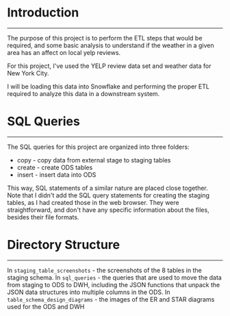 # Introduction
***
The purpose of this project is to perform the ETL steps that would be required, and some basic analysis to understand if the weather in a given area has an affect on local yelp reviews.

For this project, I've used the YELP review data set and weather data for New York City.

I will be loading this data into Snowflake and performing the proper ETL required to analyze this data in a downstream system.

# SQL Queries
***
The SQL queries for this project are organized into three folders:
* copy - copy data from external stage to staging tables
* create - create ODS tables
* insert - insert data into ODS

This way, SQL statements of a similar nature are placed close together.
Note that I didn't add the SQL query statements for creating the staging tables, as I had created those in the web browser.
They were straightforward, and don't have any specific information about the files, besides their file formats.
# Directory Structure
***
In `staging_table_screenshots` - the screenshots of the 8 tables in the staging schema.
In `sql_queries` - the queries that are used to move the data from staging to ODS to DWH, including the JSON functions that unpack the JSON data structures into multiple columns in the ODS.
In `table_schema_design_diagrams` - the images of the ER and STAR diagrams used for the ODS and DWH
